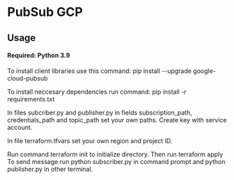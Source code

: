 # PubSub GCP

## Usage 

#### Required: Python 3.9

To install client libraries use this command:
    pip install --upgrade google-cloud-pubsub

To install neccesary dependencies run command:
    pip install -r requirements.txt

In files subcriber.py and publisher.py in fields subscription_path, credentials_path and topic_path set your own paths. Create key with service account.

In file terraform.tfvars set your own region and project ID.

Run command 
    terraform init
to initialize directory. Then run 
    terraform apply 
To send message run 
    python subscriber.py
in command prompt and 
    python publisher.py
in other terminal.


